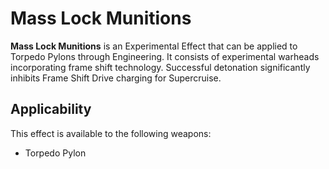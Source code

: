 # Mass Lock Munitions
**Mass Lock Munitions** is an Experimental Effect that can be applied to Torpedo Pylons through Engineering. It consists of experimental warheads incorporating frame shift technology. Successful detonation significantly inhibits Frame Shift Drive charging for Supercruise.

## Applicability

This effect is available to the following weapons:

- Torpedo Pylon